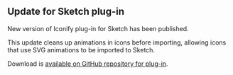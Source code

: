 ## Update for Sketch plug-in

New version of Iconify plug-in for Sketch has been published.

This update cleans up animations in icons before importing, allowing icons that use SVG animations to be imported to Sketch.

Download is [available on GitHub repository for plug-in](https://github.com/iconify/iconify-sketch/releases/tag/2.0.7).
